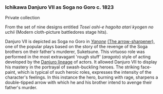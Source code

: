 ### Ichikawa Danjuro VII as Soga no Goro c. 1823

Private collection

From the set of nine designs entitled _Tosei oshi-e hagoita atari kyogen no uchii_ (Modern cloth-picture battledores stage hits).

Danjuro VII is depicted as Soga no Goro in _[Yanone](/exhibition/group-6)_ [(The arrow-sharpener),](/exhibition/group-6) one of the popular plays based on the story of the revenge of the Soga brothers on their father's murderer, Suketsune. This virtuoso role was performed in the most extravagant 'rough stuff' (_aragoto_) style of acting developed by the [Danjuro lineage](/themes/actors-names-and-crests) of actors. It allowed Danjuro VII to display his mastery in the portrayal of swash-buckling heroes. The striking face-paint, which is typical of such heroic roles, expresses the intensity of the character's feelings. In this instance the hero, burning with rage, sharpens a double-tipped arrow with which he and his brother intend to avenge their father's murder.
